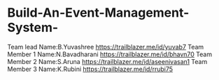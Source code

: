# Build-An-Event-Management-System-
Team lead
Name:B.Yuvashree
https://trailblazer.me/id/yuvab7
Team Member 1
Name:N.Bavadharani
https://trailblazer.me/id/bhavn70
Team Member 2
Name:S.Aruna
https://trailblazer.me/id/aseenivasan1
Team Member 3
Name:K.Rubini
https://trailblazer.me/id/rrubi75
